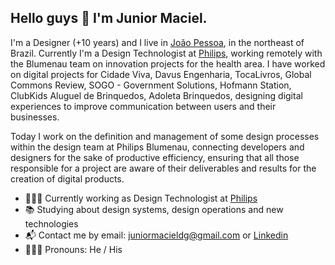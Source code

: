 ## Hello guys 👋 I'm Junior Maciel.

<!--
**junior-maciel/junior-maciel** is a ✨ _special_ ✨ repository because its `README.md` (this file) appears on your GitHub profile.-->

I'm a Designer (+10 years) and I live in [João Pessoa](https://pt.wikipedia.org/wiki/Jo%C3%A3o_Pessoa), in the northeast of Brazil. Currently I'm a Design Technologist at [Philips](https://www.philips.com/global), working remotely with the Blumenau team on innovation projects for the health area. I have worked on digital projects for Cidade Viva, Davus Engenharia, TocaLivros, Global Commons Review, SOGO - Government Solutions, Hofmann Station, ClubKids Aluguel de Brinquedos, Adoleta Brinquedos, designing digital experiences to improve communication between users and their businesses.

Today I work on the definition and management of some design processes within the design team at Philips Blumenau, connecting developers and designers for the sake of productive efficiency, ensuring that all those responsible for a project are aware of their deliverables and results for the creation of digital products.

- 👨🏻‍💻 Currently working as Design Technologist at [Philips](https://www.philips.com/global)
- 📚 Studying about design systems, design operations and new technologies
- 📬 Contact me by email: [juniormacieldg@gmail.com](mailto:juniormacieldg@gmail.com) or [Linkedin](https://www.linkedin.com/in/juniordesigner/)
- 🙋🏻‍♂️ Pronouns: He / His